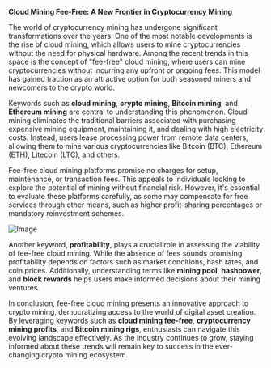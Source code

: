 **Cloud Mining Fee-Free: A New Frontier in Cryptocurrency Mining**

The world of cryptocurrency mining has undergone significant transformations over the years. One of the most notable developments is the rise of cloud mining, which allows users to mine cryptocurrencies without the need for physical hardware. Among the recent trends in this space is the concept of "fee-free" cloud mining, where users can mine cryptocurrencies without incurring any upfront or ongoing fees. This model has gained traction as an attractive option for both seasoned miners and newcomers to the crypto world.

Keywords such as **cloud mining**, **crypto mining**, **Bitcoin mining**, and **Ethereum mining** are central to understanding this phenomenon. Cloud mining eliminates the traditional barriers associated with purchasing expensive mining equipment, maintaining it, and dealing with high electricity costs. Instead, users lease processing power from remote data centers, allowing them to mine various cryptocurrencies like Bitcoin (BTC), Ethereum (ETH), Litecoin (LTC), and others.

Fee-free cloud mining platforms promise no charges for setup, maintenance, or transaction fees. This appeals to individuals looking to explore the potential of mining without financial risk. However, it's essential to evaluate these platforms carefully, as some may compensate for free services through other means, such as higher profit-sharing percentages or mandatory reinvestment schemes.

![Image](https://github.com/user-attachments/assets/31692037-0104-4703-abd1-696b6a7dd41b)

Another keyword, **profitability**, plays a crucial role in assessing the viability of fee-free cloud mining. While the absence of fees sounds promising, profitability depends on factors such as market conditions, hash rates, and coin prices. Additionally, understanding terms like **mining pool**, **hashpower**, and **block rewards** helps users make informed decisions about their mining ventures.

In conclusion, fee-free cloud mining presents an innovative approach to crypto mining, democratizing access to the world of digital asset creation. By leveraging keywords such as **cloud mining fee-free**, **cryptocurrency mining profits**, and **Bitcoin mining rigs**, enthusiasts can navigate this evolving landscape effectively. As the industry continues to grow, staying informed about these trends will remain key to success in the ever-changing crypto mining ecosystem.
